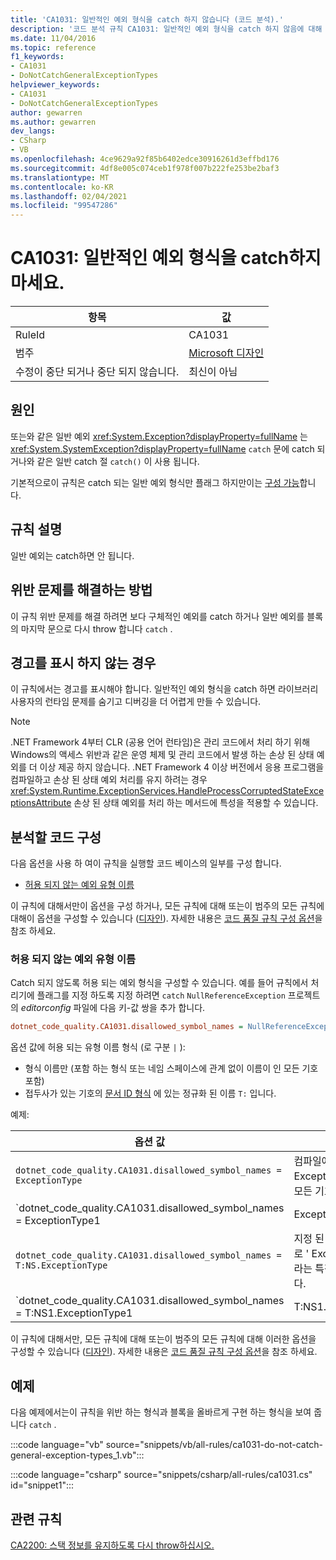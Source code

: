 ```yaml
---
title: 'CA1031: 일반적인 예외 형식을 catch 하지 않습니다 (코드 분석).'
description: '코드 분석 규칙 CA1031: 일반적인 예외 형식을 catch 하지 않음에 대해 알아봅니다.'
ms.date: 11/04/2016
ms.topic: reference
f1_keywords:
- CA1031
- DoNotCatchGeneralExceptionTypes
helpviewer_keywords:
- CA1031
- DoNotCatchGeneralExceptionTypes
author: gewarren
ms.author: gewarren
dev_langs:
- CSharp
- VB
ms.openlocfilehash: 4ce9629a92f85b6402edce30916261d3effbd176
ms.sourcegitcommit: 4df8e005c074ceb1f978f007b222fe253be2baf3
ms.translationtype: MT
ms.contentlocale: ko-KR
ms.lasthandoff: 02/04/2021
ms.locfileid: "99547286"
---
```

# <a name="ca1031-do-not-catch-general-exception-types"></a>CA1031: 일반적인 예외 형식을 catch하지 마세요.

| 항목                                     | 값            |
|------------------------------------------|------------------|
| RuleId                                   | CA1031           |
| 범주                                 | [Microsoft 디자인](design-warnings.md) |
| 수정이 중단 되거나 중단 되지 않습니다. | 최신이 아님     |

## <a name="cause"></a>원인

또는와 같은 일반 예외 <xref:System.Exception?displayProperty=fullName> 는 <xref:System.SystemException?displayProperty=fullName> `catch` 문에 catch 되거나와 같은 일반 catch 절 `catch()` 이 사용 됩니다.

기본적으로이 규칙은 catch 되는 일반 예외 형식만 플래그 하지만이는 [구성 가능](#configure-code-to-analyze)합니다.

## <a name="rule-description"></a>규칙 설명

일반 예외는 catch하면 안 됩니다.

## <a name="how-to-fix-violations"></a>위반 문제를 해결하는 방법

이 규칙 위반 문제를 해결 하려면 보다 구체적인 예외를 catch 하거나 일반 예외를 블록의 마지막 문으로 다시 throw 합니다 `catch` .

## <a name="when-to-suppress-warnings"></a>경고를 표시 하지 않는 경우

이 규칙에서는 경고를 표시해야 합니다. 일반적인 예외 형식을 catch 하면 라이브러리 사용자의 런타임 문제를 숨기고 디버깅을 더 어렵게 만들 수 있습니다.

> [!NOTE]
> .NET Framework 4부터 CLR (공용 언어 런타임)은 관리 코드에서 처리 하기 위해 Windows의 액세스 위반과 같은 운영 체제 및 관리 코드에서 발생 하는 손상 된 상태 예외를 더 이상 제공 하지 않습니다. .NET Framework 4 이상 버전에서 응용 프로그램을 컴파일하고 손상 된 상태 예외 처리를 유지 하려는 경우 <xref:System.Runtime.ExceptionServices.HandleProcessCorruptedStateExceptionsAttribute> 손상 된 상태 예외를 처리 하는 메서드에 특성을 적용할 수 있습니다.

## <a name="configure-code-to-analyze"></a>분석할 코드 구성

다음 옵션을 사용 하 여이 규칙을 실행할 코드 베이스의 일부를 구성 합니다.

- [허용 되지 않는 예외 유형 이름](#disallowed-exception-type-names)

이 규칙에 대해서만이 옵션을 구성 하거나, 모든 규칙에 대해 또는이 범주의 모든 규칙에 대해이 옵션을 구성할 수 있습니다 ([디자인](design-warnings.md)). 자세한 내용은 [코드 품질 규칙 구성 옵션](../code-quality-rule-options.md)을 참조 하세요.

### <a name="disallowed-exception-type-names"></a>허용 되지 않는 예외 유형 이름

Catch 되지 않도록 허용 되는 예외 형식을 구성할 수 있습니다. 예를 들어 규칙에서 처리기에 플래그를 지정 하도록 지정 하려면 `catch` `NullReferenceException` 프로젝트의 *editorconfig* 파일에 다음 키-값 쌍을 추가 합니다.

```ini
dotnet_code_quality.CA1031.disallowed_symbol_names = NullReferenceException
```

옵션 값에 허용 되는 유형 이름 형식 (로 구분 `|` ):

- 형식 이름만 (포함 하는 형식 또는 네임 스페이스에 관계 없이 이름이 인 모든 기호 포함)
- 접두사가 있는 기호의 [문서 ID 형식](../../../csharp/programming-guide/xmldoc/processing-the-xml-file.md#id-strings) 에 있는 정규화 된 이름 `T:` 입니다.

예제:

| 옵션 값 | 요약 |
| --- | --- |
|`dotnet_code_quality.CA1031.disallowed_symbol_names = ExceptionType` | 컴파일에 ' ExceptionType ' 이라는 모든 기호를 찾습니다.
|`dotnet_code_quality.CA1031.disallowed_symbol_names = ExceptionType1|ExceptionType2` | 컴파일에 ' ExceptionType1 ' 또는 ' ExceptionType2 ' 라는 모든 기호를 찾습니다.
|`dotnet_code_quality.CA1031.disallowed_symbol_names = T:NS.ExceptionType` | 지정 된 정규화 된 이름으로 ' ExceptionType ' 이라는 특정 형식을 찾습니다.
|`dotnet_code_quality.CA1031.disallowed_symbol_names = T:NS1.ExceptionType1|T:NS1.ExceptionType2` | 이름이 ' ExceptionType1 ' 및 ' ExceptionType2 ' 인 형식을 정규화 된 이름과 일치 시킵니다.

이 규칙에 대해서만, 모든 규칙에 대해 또는이 범주의 모든 규칙에 대해 이러한 옵션을 구성할 수 있습니다 ([디자인](design-warnings.md)). 자세한 내용은 [코드 품질 규칙 구성 옵션](../code-quality-rule-options.md)을 참조 하세요.

## <a name="example"></a>예제

다음 예제에서는이 규칙을 위반 하는 형식과 블록을 올바르게 구현 하는 형식을 보여 줍니다 `catch` .

:::code language="vb" source="snippets/vb/all-rules/ca1031-do-not-catch-general-exception-types_1.vb":::

:::code language="csharp" source="snippets/csharp/all-rules/ca1031.cs" id="snippet1":::

## <a name="related-rules"></a>관련 규칙

[CA2200: 스택 정보를 유지하도록 다시 throw하십시오.](ca2200.md)
